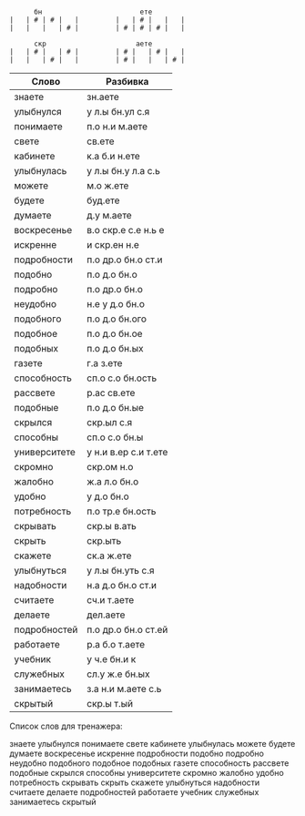 ```

      бн                        ете
|   | # | # |   |         |   | # |   |   |
|   |   |   | # |         | # | # | # |   |

      скр                      аете
|   | # |   | # |         | # |   | # |   |
|   |   | # |   |         | # |   |   | # |

```

| Слово | Разбивка |
| --- | --- |
| знаете | зн.аете | 
| улыбнулся | у л.ы бн.ул с.я | 
| понимаете | п.о н.и м.аете | 
| свете | св.ете | 
| кабинете | к.а б.и н.ете | 
| улыбнулась | у л.ы бн.у л.а с.ь | 
| можете | м.о ж.ете | 
| будете | буд.ете | 
| думаете | д.у м.аете | 
| воскресенье | в.о скр.е с.е н.ь е | 
| искренне | и скр.ен н.е | 
| подробности | п.о др.о бн.о ст.и | 
| подобно | п.о д.о бн.о | 
| подробно | п.о др.о бн.о | 
| неудобно | н.е у д.о бн.о | 
| подобного | п.о д.о бн.ого | 
| подобное | п.о д.о бн.ое | 
| подобных | п.о д.о бн.ых | 
| газете | г.а з.ете | 
| способность | сп.о с.о бн.ость | 
| рассвете | р.ас св.ете | 
| подобные | п.о д.о бн.ые | 
| скрылся | скр.ыл с.я | 
| способны | сп.о с.о бн.ы | 
| университете | у н.и в.ер с.и т.ете | 
| скромно | скр.ом н.о | 
| жалобно | ж.а л.о бн.о | 
| удобно | у д.о бн.о | 
| потребность | п.о тр.е бн.ость | 
| скрывать | скр.ы в.ать | 
| скрыть | скр.ыть | 
| скажете | ск.а ж.ете | 
| улыбнуться | у л.ы бн.уть с.я | 
| надобности | н.а д.о бн.о ст.и | 
| считаете | сч.и т.аете | 
| делаете | дел.аете | 
| подробностей | п.о др.о бн.о ст.ей | 
| работаете | р.а б.о т.аете | 
| учебник | у ч.е бн.и к | 
| служебных | сл.у ж.е бн.ых | 
| занимаетесь | з.а н.и м.аете с.ь | 
| скрытый | скр.ы т.ый | 

Список слов для тренажера:

знаете улыбнулся понимаете свете кабинете улыбнулась можете будете думаете воскресенье искренне подробности подобно подробно неудобно подобного подобное подобных газете способность рассвете подобные скрылся способны университете скромно жалобно удобно потребность скрывать скрыть скажете улыбнуться надобности считаете делаете подробностей работаете учебник служебных занимаетесь скрытый

